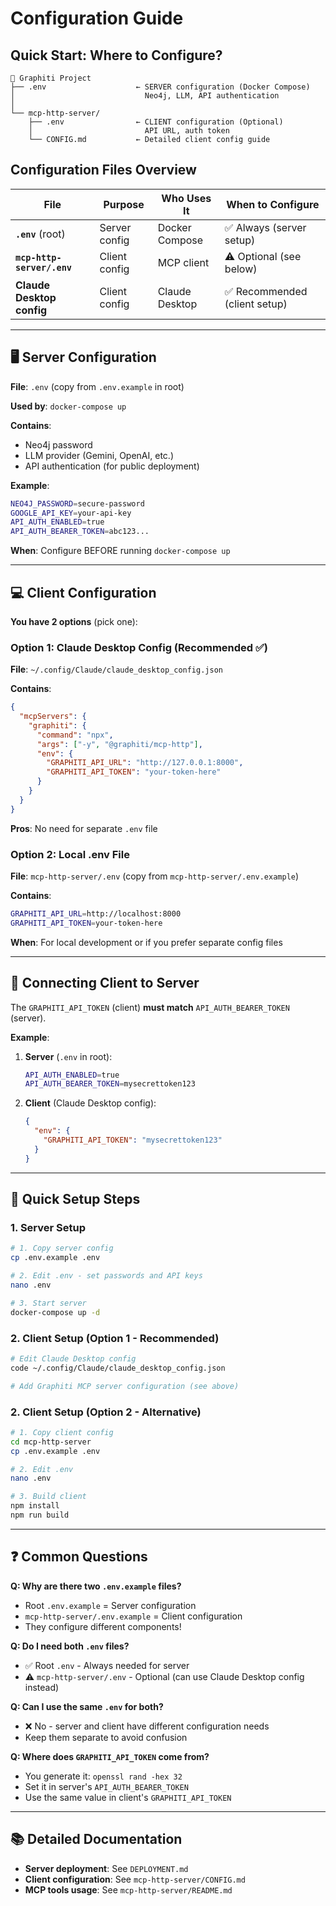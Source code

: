 # Configuration Guide

## Quick Start: Where to Configure?

```
📁 Graphiti Project
├── .env                    ← SERVER configuration (Docker Compose)
│                             Neo4j, LLM, API authentication
│
└── mcp-http-server/
    ├── .env                ← CLIENT configuration (Optional)
    │                         API URL, auth token
    └── CONFIG.md           ← Detailed client config guide
```

## Configuration Files Overview

| File | Purpose | Who Uses It | When to Configure |
|------|---------|-------------|-------------------|
| **`.env`** (root) | Server config | Docker Compose | ✅ Always (server setup) |
| **`mcp-http-server/.env`** | Client config | MCP client | ⚠️ Optional (see below) |
| **Claude Desktop config** | Client config | Claude Desktop | ✅ Recommended (client setup) |

---

## 🖥️ Server Configuration

**File**: `.env` (copy from `.env.example` in root)

**Used by**: `docker-compose up`

**Contains**:
- Neo4j password
- LLM provider (Gemini, OpenAI, etc.)
- API authentication (for public deployment)

**Example**:
```bash
NEO4J_PASSWORD=secure-password
GOOGLE_API_KEY=your-api-key
API_AUTH_ENABLED=true
API_AUTH_BEARER_TOKEN=abc123...
```

**When**: Configure BEFORE running `docker-compose up`

---

## 💻 Client Configuration

**You have 2 options** (pick one):

### Option 1: Claude Desktop Config (Recommended ✅)

**File**: `~/.config/Claude/claude_desktop_config.json`

**Contains**:
```json
{
  "mcpServers": {
    "graphiti": {
      "command": "npx",
      "args": ["-y", "@graphiti/mcp-http"],
      "env": {
        "GRAPHITI_API_URL": "http://127.0.0.1:8000",
        "GRAPHITI_API_TOKEN": "your-token-here"
      }
    }
  }
}
```

**Pros**: No need for separate `.env` file

### Option 2: Local .env File

**File**: `mcp-http-server/.env` (copy from `mcp-http-server/.env.example`)

**Contains**:
```bash
GRAPHITI_API_URL=http://localhost:8000
GRAPHITI_API_TOKEN=your-token-here
```

**When**: For local development or if you prefer separate config files

---

## 🔗 Connecting Client to Server

The `GRAPHITI_API_TOKEN` (client) **must match** `API_AUTH_BEARER_TOKEN` (server).

**Example**:

1. **Server** (`.env` in root):
   ```bash
   API_AUTH_ENABLED=true
   API_AUTH_BEARER_TOKEN=mysecrettoken123
   ```

2. **Client** (Claude Desktop config):
   ```json
   {
     "env": {
       "GRAPHITI_API_TOKEN": "mysecrettoken123"
     }
   }
   ```

---

## 🚀 Quick Setup Steps

### 1. Server Setup
```bash
# 1. Copy server config
cp .env.example .env

# 2. Edit .env - set passwords and API keys
nano .env

# 3. Start server
docker-compose up -d
```

### 2. Client Setup (Option 1 - Recommended)
```bash
# Edit Claude Desktop config
code ~/.config/Claude/claude_desktop_config.json

# Add Graphiti MCP server configuration (see above)
```

### 2. Client Setup (Option 2 - Alternative)
```bash
# 1. Copy client config
cd mcp-http-server
cp .env.example .env

# 2. Edit .env
nano .env

# 3. Build client
npm install
npm run build
```

---

## ❓ Common Questions

**Q: Why are there two `.env.example` files?**
- Root `.env.example` = Server configuration
- `mcp-http-server/.env.example` = Client configuration
- They configure different components!

**Q: Do I need both `.env` files?**
- ✅ Root `.env` - Always needed for server
- ⚠️ `mcp-http-server/.env` - Optional (can use Claude Desktop config instead)

**Q: Can I use the same `.env` for both?**
- ❌ No - server and client have different configuration needs
- Keep them separate to avoid confusion

**Q: Where does `GRAPHITI_API_TOKEN` come from?**
- You generate it: `openssl rand -hex 32`
- Set it in server's `API_AUTH_BEARER_TOKEN`
- Use the same value in client's `GRAPHITI_API_TOKEN`

---

## 📚 Detailed Documentation

- **Server deployment**: See `DEPLOYMENT.md`
- **Client configuration**: See `mcp-http-server/CONFIG.md`
- **MCP tools usage**: See `mcp-http-server/README.md`
